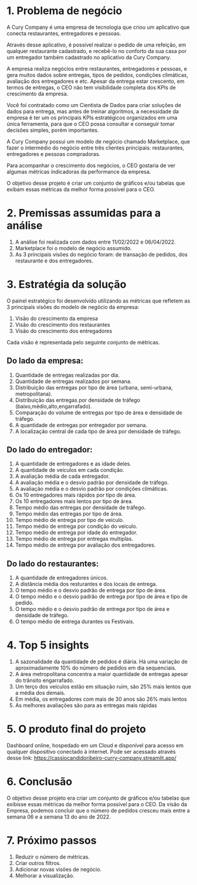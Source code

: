 # 1. Problema de negócio

A Cury Company é uma empresa de tecnologia que criou um aplicativo que conecta restaurantes, entregadores e pessoas.

Através desse aplicativo, é possível realizar o pedido de uma refeição, em qualquer restaurante cadastrado, e recebê-lo no conforto da sua casa por um entregador também cadastrado no aplicativo da Cury Company.

A empresa realiza negócios entre restaurantes, entregadores e pessoas, e gera muitos dados sobre entregas, tipos de pedidos, condições climáticas, avaliação dos entregadores e etc. Apesar da entrega estar crescento, em termos de entregas, o CEO não tem visibilidade completa dos KPIs de crescimento da empresa.

Você foi contratado como um Cientista de Dados para criar soluções de dados para entrega, mas antes de treinar algoritmos, a necessidade da empresa é ter um os principais KPIs estratégicos organizados em uma única ferramenta, para que o CEO possa consultar e conseguir tomar decisões simples, porém importantes.

A Cury Company possui um modelo de negócio chamado Marketplace, que fazer o intermédio do negócio entre três clientes principais: restaurantes, entregadores e pessoas compradoras. 

Para acompanhar o crescimento dos negócios, o CEO gostaria de ver algumas métricas indicadoras da performance da empresa.

O objetivo desse projeto é criar um conjunto de gráficos e/ou tabelas que exibam essas métricas da melhor forma possível para o CEO.

# 2. Premissas assumidas para a análise

1. A análise foi realizada com dados entre 11/02/2022 e 06/04/2022.
2. Marketplace foi o modelo de negócio assumido.
3. As 3 principais visões do negócio foram: de transação de pedidos, dos restaurante e dos entregadores.

# 3. Estratégia da solução

O painel estratégico foi desenvolvido utilizando as métricas que refletem as 3 principais visões do modelo de negócio da empresa:

1. Visão do crescimento da empresa
2. Visão do crescimento dos restaurantes
3. Visão do crescimento dos entregadores

Cada visão é representada pelo seguinte conjunto de métricas.

## Do lado da empresa:

1. Quantidade de entregas realizadas por dia.
2. Quantidade de entregas realizados por semana.
3. Distribuição das entregas por tipo de área (urbana, semi-urbana, metropolitana).
4. Distribuição das entregas por densidade de tráfego (baixo,médio,alto,engarrafado).
5. Comparação do volume de entregas por tipo de área e densidade de tráfego.
6. A quantidade de entregas por entregador por semana.
7. A localização central de cada tipo de área por densidade de tráfego.

## Do lado do entregador:

1. A quantidade de entregadores e as idade deles.
2. A quantidade de veículos em cada condição.
3. A avaliação média de cada entregador.
4. A avaliação média e o desvio padrão por densidade de tráfego.
5. A avaliação média e o desvio padrão por condições climáticas.
6. Os 10 entregadores mais rápidos por tipo de área.
7. Os 10 entregadores mais lentos por tipo de área.
8. Tempo médio das entregas por densidade de tráfego.
9. Tempo médio das entregas por tipo de área.
10. Tempo médio de entrega por tipo de veículo.
11. Tempo médio de entrega por condição do veículo.
12. Tempo médio de entrega por idade do entregador.
13. Tempo médio de entrega por entregas multiplas.
14. Tempo médio de entrega por avaliação dos entregadores.

## Do lado do restaurantes:

1. A quantidade de entregadores únicos.
2. A distância média dos resturantes e dos locais de entrega.
3. O tempo médio e o desvio padrão de entrega por tipo de área.
4. O tempo médio e o desvio padrão de entrega por tipo de área e tipo de pedido.
5. O tempo médio e o desvio padrão de entrega por tipo de área e densidade de tráfego.
6. O tempo médio de entrega durantes os Festivais.

# 4. Top 5 insights

1. A sazonalidade da quantidade de pedidos é diária. Há uma variação de aproximadamente 10% do número de pedidos em dia sequenciais.
2. A área metropolitana concentra a maior quantidade de entregas apesar do trânsito engarrafado.
3. Um terço dos veículos estão em situação ruim, são 25% mais lentos que a média dos demais.
4. Em média, os entregadores com mais de 30 anos são 26% mais lentos  
5. As melhores avaliações são para as entregas mais rápidas

# 5. O produto final do projeto

Dashboard online, hospedado em um Cloud e disponível para acesso em qualquer dispositivo conectado à internet.
Pode ser acessado através desse link: https://cassiocandidoribeiro-curry-company.streamlit.app/

# 6. Conclusão

O objetivo desse projeto era criar um conjunto de gráficos e/ou tabelas que exibisse essas métricas da melhor forma possível para o CEO.
Da visão da Empresa, podemos concluir que o número de pedidos cresceu mais entre a semana 06 e a semana 13 do ano de 2022.

# 7. Próximo passos
1. Reduzir o número de métricas.
2. Criar outros filtros.
3. Adicionar novas visões de negócio.
4. Melhorar a visualização.

